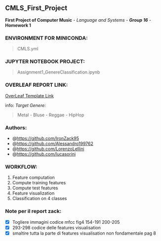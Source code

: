 ## CMLS_First_Project
 **First Project of Computer Music** \- _Language and Systems_ \- ***Group 16*** \- **Homework 1** 

### ENVIRONMENT FOR MINICONDA:
> CMLS.yml

### JUPYTER NOTEBOOK PROJECT:
> Assignment1_GenereClassification.ipynb

### OVERLEAF REPORT LINK:
[OverLeaf Template Link](https://it.overleaf.com/7297938544zbhsbwwycfwv)

info:
_Target Genere:_  
> Metal - Bluse - Reggae - HipHop

### Authors:
- @https://github.com/IronZack95
- @https://github.com/Alessandro199762
- @https://github.com/LorenzoLellini
- @https://github.com/lucasorini

### WORKFLOW:

1. Feature computation
2. Compute training features
3. Compute test features
4. Feature visualization
5. Classification on 4 classes


### Note per il report zack:
- [x] Togliere immagini codice mfcc fig4 154-191 200-205
- [x] 293-298 codice delle features visualisation
- [x] smaltire tutta la parte di features visualisation non fondamentale pag 8
